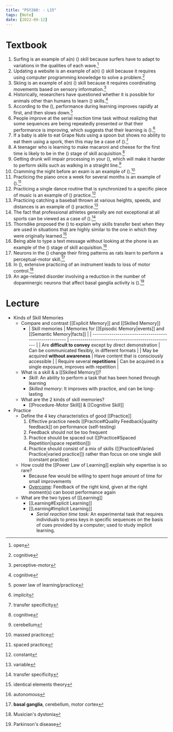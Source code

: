 ```yaml
---
title: "PSY260: - L15"
tags: [Note]
date: [2022-09-12]
---
```


# Textbook

1. Surfing is an example of a(n) () skill because surfers have to adapt to variations in the qualities of each wave.[^1]
2. Updating a website is an example of a(n) () skill because it requires using computer programming knowledge to solve a problem.[^2]
3. Skiing is an example of a(n) () skill because it requires coordinating movements based on sensory information.[^3]
4. Historically, researchers have questioned whether it is possible for animals other than humans to learn () skills.[^4]
5. According to the (), performance during learning improves rapidly at first, and then slows down.[^5]
6. People improve at the serial reaction time task without realizing that some sequences are being repeatedly presented or that their performance is improving, which suggests that their learning is ().[^6]
7. If a baby is able to eat Grape Nuts using a spoon but shows no ability to eat them using a spork, then this may be a case of ().[^7]
8. A teenager who is learning to make macaroni and cheese for the first time is likely to be in the () stage of skill acquisition.[^8]
9. Getting drunk will impair processing in your (), which will make it harder to perform skills such as walking in a straight line.[^9]
10. Cramming the night before an exam is an example of ().[^10]
11. Practicing the piano once a week for several months is an example of ().[^11]
12. Practicing a single dance routine that is synchronized to a specific piece of music is an example of () practice.[^12]
13. Practicing catching a baseball thrown at various heights, speeds, and distances is an example of () practice.[^13]
14. The fact that professional athletes generally are not exceptional at all sports can be viewed as a case of ().[^14]
15. Thorndike proposed the () to explain why skills transfer best when they are used in situations that are highly similar to the one in which they were originally learned.[^15]
16. Being able to type a text message without looking at the phone is an example of the () stage of skill acquisition.[^16]
17. Neurons in the () change their firing patterns as rats learn to perform a perceptual-motor skill.[^17]
18. In (), extensive practicing of an instrument leads to loss of motor control.[^18]
19. An age-related disorder involving a reduction in the number of dopaminergic neurons that affect basal ganglia activity is ().[^19]


# Lecture

- Kinds of Skill Memories
    - Compare and contrast [[Explicit Memory]] and [[Skilled Memory]]
        - | Skill memories                                         | Memories for [[Episodic Memory\|events]] and [[Semantic Memory\|facts]]                     |
        | ------------------------------------------------------ | -------------------------------------------------- |
        | Are **difficult to convey** except by direct demonstration | Can be communicated flexibly, in different formats |
        | May be acquired **without awareness**                      | Have content that is consciously accessible        |
        | Require several **repetitions**                            | Can be acquired in a single exposure, improves with repetition               |
    - What is a skill & a [[Skilled Memory]]?
        - *Skill*: An ability to perform a task that has been honed through learning
        - *Skilled memory*: It improves with practice, and can be long-lasting
    - What are the 2 kinds of skill memories?
        - [[Procedure-Motor Skill]] & [[Cognitive Skill]]
- Practice
    - Define the 4 key characteristics of good [[Practice]]
        1. Effective practice needs [[Practice#Quality Feedback|quality feedback]] on performance (self-testing)
        2. Feedback should not be too frequent
        3. Practice should be spaced out ([[Practice#Spaced Repetition|space repetition]])
        4. Practice should consist of a mix of skills ([[Practice#Varied Practice|varied practice]]) rather than focus on one single skill (constant practice)
    - How could the [[Power Law of Learning]] explain why expertise is so rare?
        - Because few would be willing to spent huge amount of time for small improvements
        - <u>Overcome</u>: Feedback of the right kind, given at the right moment(s) can boost performance again
    - What are the two types of [[Learning]]
        - [[Learning#Explicit Learning]]
        - [[Learning#Implicit Learning]]
            - *Serial reaction time task*:  An experimental task that requires individuals to press keys in specific sequences on the basis of cues provided by a computer; used to study implicit learning.

[^1]: open
[^2]: cognitive
[^3]: perceptive-motor
[^4]: cognitive
[^5]: power law of learning/practice
[^6]: implicit
[^7]: transfer specificity
[^8]: cognitive
[^9]: cerebellum
[^10]: massed practice
[^11]: spaced practice
[^12]: constant
[^13]: variable
[^14]: transfer specificity
[^15]: identical elements theory
[^16]: autonomous
[^17]: **basal ganglia**, cerebellum, motor cortex
[^18]: Musician's dystonia
[^19]: Parkinson's disease
